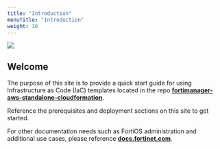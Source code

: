 ```yaml
---
title: "Introduction"
menuTitle: "Introduction"
weight: 10
---
```


![](./fmg-diag.png)

## Welcome

The purpose of this site is to provide a quick start guide for using Infrastructure as Code (IaC) templates located in the repo [**fortimanager-aws-standalone-cloudformation**](https://github.com/FortinetCloudCSE/fortimanager-aws-standalone-cloudformation).

Reference the prerequisites and deployment sections on this site to get started.

For other documentation needs such as FortiOS administration and additional use cases, please reference [**docs.fortinet.com**](https://docs.fortinet.com/). 
